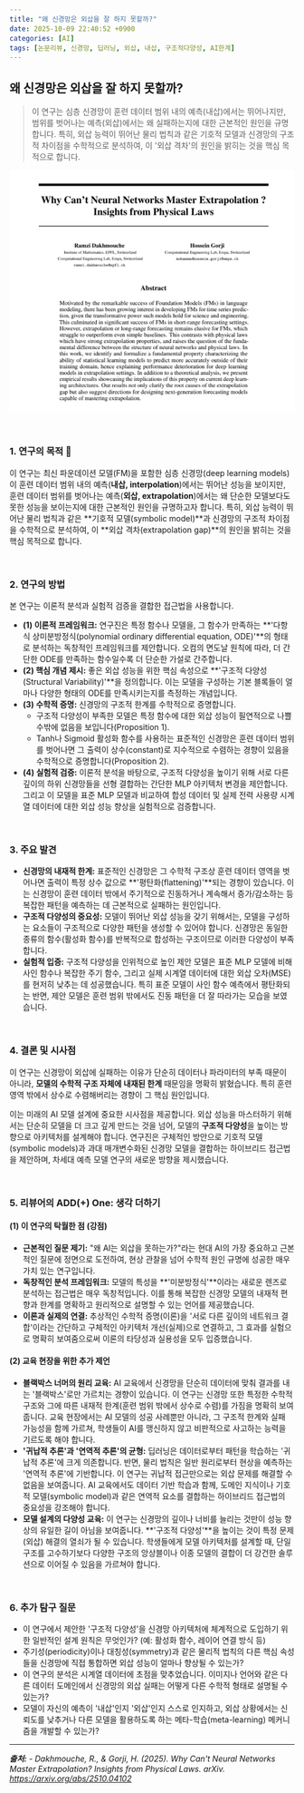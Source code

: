 ```yaml
---
title: "왜 신경망은 외삽을 잘 하지 못할까?"
date: 2025-10-09 22:40:52 +0900
categories: [AI]
tags: [논문리뷰, 신경망, 딥러닝, 외삽, 내삽, 구조적다양성, AI한계]
---
```


## 왜 신경망은 외삽을 잘 하지 못할까?

> 이 연구는 심층 신경망이 훈련 데이터 범위 내의 예측(내삽)에서는 뛰어나지만, 범위를 벗어나는 예측(외삽)에서는 왜 실패하는지에 대한 근본적인 원인을 규명합니다. 특히, 외삽 능력이 뛰어난 물리 법칙과 같은 기호적 모델과 신경망의 구조적 차이점을 수학적으로 분석하여, 이 '외삽 격차'의 원인을 밝히는 것을 핵심 목적으로 합니다.

![이미지](/assets/Extrapolation.png)

<br>

### 1. 연구의 목적 🎯

이 연구는 최신 파운데이션 모델(FM)을 포함한 심층 신경망(deep learning models)이 훈련 데이터 범위 내의 예측(**내삽, interpolation**)에서는 뛰어난 성능을 보이지만, 훈련 데이터 범위를 벗어나는 예측(**외삽, extrapolation**)에서는 왜 단순한 모델보다도 못한 성능을 보이는지에 대한 근본적인 원인을 규명하고자 합니다. 특히, 외삽 능력이 뛰어난 물리 법칙과 같은 **기호적 모델(symbolic model)**과 신경망의 구조적 차이점을 수학적으로 분석하여, 이 **외삽 격차(extrapolation gap)**의 원인을 밝히는 것을 핵심 목적으로 합니다.

<br>

### 2. 연구의 방법

본 연구는 이론적 분석과 실험적 검증을 결합한 접근법을 사용합니다.

* **(1) 이론적 프레임워크:** 연구진은 특정 함수나 모델을, 그 함수가 만족하는 **'다항식 상미분방정식(polynomial ordinary differential equation, ODE)'**의 형태로 분석하는 독창적인 프레임워크를 제안합니다. 오컴의 면도날 원칙에 따라, 더 간단한 ODE를 만족하는 함수일수록 더 단순한 가설로 간주합니다.
* **(2) 핵심 개념 제시:** 좋은 외삽 성능을 위한 핵심 속성으로 **'구조적 다양성(Structural Variability)'**을 정의합니다. 이는 모델을 구성하는 기본 블록들이 얼마나 다양한 형태의 ODE를 만족시키는지를 측정하는 개념입니다.
* **(3) 수학적 증명:** 신경망의 구조적 한계를 수학적으로 증명합니다.
    * 구조적 다양성이 부족한 모델은 특정 함수에 대한 외삽 성능이 필연적으로 나쁠 수밖에 없음을 보입니다(Proposition 1).
    * Tanh나 Sigmoid 활성화 함수를 사용하는 표준적인 신경망은 훈련 데이터 범위를 벗어나면 그 출력이 상수(constant)로 지수적으로 수렴하는 경향이 있음을 수학적으로 증명합니다(Proposition 2).
* **(4) 실험적 검증:** 이론적 분석을 바탕으로, 구조적 다양성을 높이기 위해 서로 다른 깊이의 하위 신경망들을 선형 결합하는 간단한 MLP 아키텍처 변경을 제안합니다. 그리고 이 모델을 표준 MLP 모델과 비교하여 합성 데이터 및 실제 전력 사용량 시계열 데이터에 대한 외삽 성능 향상을 실험적으로 검증합니다.

<br>

### 3. 주요 발견

* **신경망의 내재적 한계:** 표준적인 신경망은 그 수학적 구조상 훈련 데이터 영역을 벗어나면 출력이 특정 상수 값으로 **'평탄화(flattening)'**되는 경향이 있습니다. 이는 신경망이 훈련 데이터 밖에서 주기적으로 진동하거나 계속해서 증가/감소하는 등 복잡한 패턴을 예측하는 데 근본적으로 실패하는 원인입니다.
* **구조적 다양성의 중요성:** 모델이 뛰어난 외삽 성능을 갖기 위해서는, 모델을 구성하는 요소들이 구조적으로 다양한 패턴을 생성할 수 있어야 합니다. 신경망은 동일한 종류의 함수(활성화 함수)를 반복적으로 합성하는 구조이므로 이러한 다양성이 부족합니다.
* **실험적 입증:** 구조적 다양성을 인위적으로 높인 제안 모델은 표준 MLP 모델에 비해 사인 함수나 복잡한 주기 함수, 그리고 실제 시계열 데이터에 대한 외삽 오차(MSE)를 현저히 낮추는 데 성공했습니다. 특히 표준 모델이 사인 함수 예측에서 평탄화되는 반면, 제안 모델은 훈련 범위 밖에서도 진동 패턴을 더 잘 따라가는 모습을 보였습니다.

<br>

### 4. 결론 및 시사점

이 연구는 신경망이 외삽에 실패하는 이유가 단순히 데이터나 파라미터의 부족 때문이 아니라, **모델의 수학적 구조 자체에 내재된 한계** 때문임을 명확히 밝혔습니다. 특히 훈련 영역 밖에서 상수로 수렴해버리는 경향이 그 핵심 원인입니다.

이는 미래의 AI 모델 설계에 중요한 시사점을 제공합니다. 외삽 성능을 마스터하기 위해서는 단순히 모델을 더 크고 깊게 만드는 것을 넘어, 모델의 **구조적 다양성**을 높이는 방향으로 아키텍처를 설계해야 합니다. 연구진은 구체적인 방안으로 기호적 모델(symbolic models)과 과대 매개변수화된 신경망 모델을 결합하는 하이브리드 접근법을 제안하며, 차세대 예측 모델 연구의 새로운 방향을 제시했습니다.

<br>

### 5. 리뷰어의 ADD(+) One: 생각 더하기

#### (1) 이 연구의 탁월한 점 (강점)
* **근본적인 질문 제기:** "왜 AI는 외삽을 못하는가?"라는 현대 AI의 가장 중요하고 근본적인 질문에 정면으로 도전하여, 현상 관찰을 넘어 수학적 원인 규명에 성공한 매우 가치 있는 연구입니다.
* **독창적인 분석 프레임워크:** 모델의 특성을 **'미분방정식'**이라는 새로운 렌즈로 분석하는 접근법은 매우 독창적입니다. 이를 통해 복잡한 신경망 모델의 내재적 편향과 한계를 명확하고 원리적으로 설명할 수 있는 언어를 제공했습니다.
* **이론과 실제의 연결:** 추상적인 수학적 증명(이론)을 '서로 다른 깊이의 네트워크 결합'이라는 간단하고 구체적인 아키텍처 개선(실제)으로 연결하고, 그 효과를 실험으로 명확히 보여줌으로써 이론의 타당성과 실용성을 모두 입증했습니다.

#### (2) 교육 현장을 위한 추가 제언
* **블랙박스 너머의 원리 교육:** AI 교육에서 신경망을 단순히 데이터에 맞춰 결과를 내는 '블랙박스'로만 가르치는 경향이 있습니다. 이 연구는 신경망 또한 특정한 수학적 구조와 그에 따른 내재적 한계(훈련 범위 밖에서 상수로 수렴)를 가짐을 명확히 보여줍니다. 교육 현장에서는 AI 모델의 성공 사례뿐만 아니라, 그 구조적 한계와 실패 가능성을 함께 가르쳐, 학생들이 AI를 맹신하지 않고 비판적으로 사고하는 능력을 기르도록 해야 합니다.
* **'귀납적 추론'과 '연역적 추론'의 균형:** 딥러닝은 데이터로부터 패턴을 학습하는 '귀납적 추론'에 크게 의존합니다. 반면, 물리 법칙은 일반 원리로부터 현상을 예측하는 '연역적 추론'에 기반합니다. 이 연구는 귀납적 접근만으로는 외삽 문제를 해결할 수 없음을 보여줍니다. AI 교육에서도 데이터 기반 학습과 함께, 도메인 지식이나 기호적 모델(symbolic model)과 같은 연역적 요소를 결합하는 하이브리드 접근법의 중요성을 강조해야 합니다.
* **모델 설계의 다양성 교육:** 이 연구는 신경망의 깊이나 너비를 늘리는 것만이 성능 향상의 유일한 길이 아님을 보여줍니다. **'구조적 다양성'**을 높이는 것이 특정 문제(외삽) 해결의 열쇠가 될 수 있습니다. 학생들에게 모델 아키텍처를 설계할 때, 단일 구조를 고수하기보다 다양한 구조의 앙상블이나 이종 모델의 결합이 더 강건한 솔루션으로 이어질 수 있음을 가르쳐야 합니다.

<br>

### 6. 추가 탐구 질문

* 이 연구에서 제안한 '구조적 다양성'을 신경망 아키텍처에 체계적으로 도입하기 위한 일반적인 설계 원칙은 무엇인가? (예: 활성화 함수, 레이어 연결 방식 등)
* 주기성(periodicity)이나 대칭성(symmetry)과 같은 물리적 법칙의 다른 핵심 속성들을 신경망에 직접 통합하면 외삽 성능이 얼마나 향상될 수 있는가?
* 이 연구의 분석은 시계열 데이터에 초점을 맞추었습니다. 이미지나 언어와 같은 다른 데이터 도메인에서 신경망의 외삽 실패는 어떻게 다른 수학적 형태로 설명될 수 있는가?
* 모델이 자신의 예측이 '내삽'인지 '외삽'인지 스스로 인지하고, 외삽 상황에서는 신뢰도를 낮추거나 다른 모델을 활용하도록 하는 메타-학습(meta-learning) 메커니즘을 개발할 수 있는가?

---

_**출처:**_
_- Dakhmouche, R., & Gorji, H. (2025). Why Can't Neural Networks Master Extrapolation? Insights from Physical Laws. arXiv. https://arxiv.org/abs/2510.04102_
